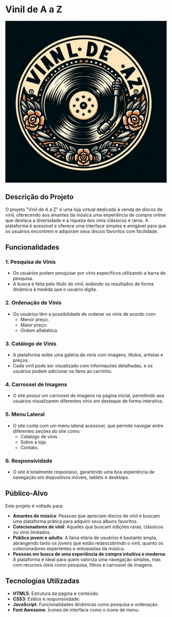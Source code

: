 # Vinil de A a Z

<img src="/src/logo.jpg">

## Descrição do Projeto

O projeto "Vinil de A a Z" é uma loja virtual dedicada à venda de discos de vinil, oferecendo aos amantes da música uma experiência de compra online que destaca a diversidade e a riqueza dos vinis clássicos e raros. A plataforma é acessível e oferece uma interface simples e amigável para que os usuários encontrem e adquiram seus discos favoritos com facilidade.

## Funcionalidades

### 1. **Pesquisa de Vinis**
- Os usuários podem pesquisar por vinis específicos utilizando a barra de pesquisa.
- A busca é feita pelo título do vinil, exibindo os resultados de forma dinâmica à medida que o usuário digita.

### 2. **Ordenação de Vinis**
- Os usuários têm a possibilidade de ordenar os vinis de acordo com:
  - Menor preço.
  - Maior preço.
  - Ordem alfabética.

### 3. **Catálogo de Vinis**
- A plataforma exibe uma galeria de vinis com imagens, títulos, artistas e preços.
- Cada vinil pode ser visualizado com informações detalhadas, e os usuários podem adicionar os itens ao carrinho.

### 4. **Carrossel de Imagens**
- O site possui um carrossel de imagens na página inicial, permitindo aos usuários visualizarem diferentes vinis em destaque de forma interativa.

### 5. **Menu Lateral**
- O site conta com um menu lateral acessível, que permite navegar entre diferentes seções do site como:
  - Catálogo de vinis.
  - Sobre a loja.
  - Contato.

### 6. **Responsividade**
- O site é totalmente responsivo, garantindo uma boa experiência de navegação em dispositivos móveis, tablets e desktops.

## Público-Alvo

Este projeto é voltado para:
- **Amantes de música**: Pessoas que apreciam discos de vinil e buscam uma plataforma prática para adquirir seus álbuns favoritos.
- **Colecionadores de vinil**: Aqueles que buscam edições raras, clássicos ou vinis limitados.
- **Público jovem e adulto**: A faixa etária de usuários é bastante ampla, abrangendo tanto os jovens que estão redescobrindo o vinil, quanto os colecionadores experientes e entusiastas da música.
- **Pessoas em busca de uma experiência de compra intuitiva e moderna**: A plataforma é ideal para quem valoriza uma navegação simples, mas com recursos úteis como pesquisa, filtros e carrossel de imagens.

## Tecnologias Utilizadas

- **HTML5**: Estrutura da página e conteúdo.
- **CSS3**: Estilos e responsividade.
- **JavaScript**: Funcionalidades dinâmicas como pesquisa e ordenação.
- **Font Awesome**: Ícones de interface como o ícone de menu.

